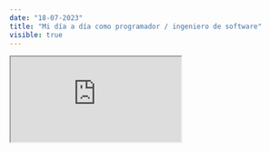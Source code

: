 ```yaml
---
date: "18-07-2023"
title: "Mi día a día como programador / ingeniero de software"
visible: true
---
```

<iframe src="https://www.youtube.com/embed/66IU2c-kd-o" allowfullscreen></iframe>
